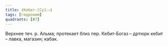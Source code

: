 ```yaml
---
title: ⦗Кебит-[Су]⒯⦘
tags: [гидроним]
quadrants: [Ж7]
---
```


Верхнее теч. р. Альма; протекает близ пер. Кебит-Богаз – дртюрк кебит – лавка,
магазин; кабак.
